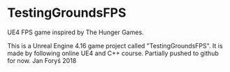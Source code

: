 # TestingGroundsFPS
UE4 FPS game inspired by The Hunger Games.

This is a Unreal Engine 4.16 game project called "TestingGroundsFPS".
It is made by following online UE4 and C++ course.
Partially pushed to github for now.
Jan Foryś 2018
